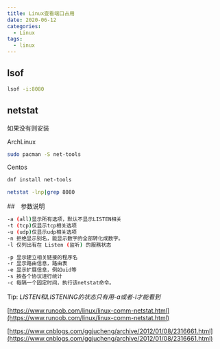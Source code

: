 ```yaml
---
title: Linux查看端口占用
date: 2020-06-12
categories:
  - Linux
tags:
  - linux
---
```


## lsof

```bash
lsof -i:8080
```

## netstat

如果没有则安装

ArchLinux

```bash
sudo pacman -S net-tools
```

Centos

```bash
dnf install net-tools
```

```bash
netstat -lnp|grep 8080
```

##　参数说明

```bash
-a (all)显示所有选项，默认不显示LISTEN相关
-t (tcp)仅显示tcp相关选项
-u (udp)仅显示udp相关选项
-n 拒绝显示别名，能显示数字的全部转化成数字。
-l 仅列出有在 Listen (监听) 的服務状态

-p 显示建立相关链接的程序名
-r 显示路由信息，路由表
-e 显示扩展信息，例如uid等
-s 按各个协议进行统计
-c 每隔一个固定时间，执行该netstat命令。
```

Tip: _LISTEN和LISTENING的状态只有用-a或者-l才能看到_

[https://www.runoob.com/linux/linux-comm-netstat.html](https://www.runoob.com/linux/linux-comm-netstat.html)

[https://www.cnblogs.com/ggjucheng/archive/2012/01/08/2316661.html](https://www.cnblogs.com/ggjucheng/archive/2012/01/08/2316661.html)

